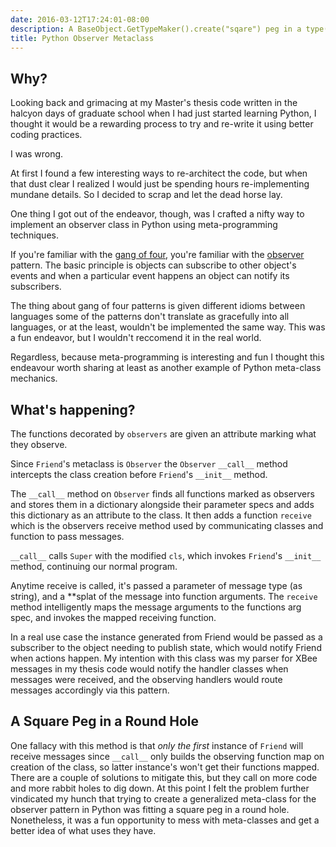 ```yaml
---
date: 2016-03-12T17:24:01-08:00
description: A BaseObject.GetTypeMaker().create("sqare") peg in a type("round", (), {}) hole
title: Python Observer Metaclass
---
```


## Why?

Looking back and grimacing at my Master's thesis code written in the halcyon days of graduate school when I had just started learning Python, I thought it would be a rewarding process to try and re-write it using better coding practices.

I was wrong.

At first I found a few interesting ways to re-architect the code, but when that dust clear I realized I would just be spending hours re-implementing mundane details.  So I decided to scrap and let the dead horse lay.

One thing I got out of the endeavor, though, was I crafted a nifty way to implement an observer class in Python using meta-programming techniques.

If you're familiar with the [gang of four][gangoffour], you're familiar with the [observer][observer] pattern.  The basic principle is objects can subscribe to other object's events and when a particular event happens an object can notify its subscribers.

The thing about gang of four patterns is given different idioms between languages some of the patterns don't translate as gracefully into all languages, or at the least, wouldn't be implemented the same way.  This was a fun endeavor, but I wouldn't reccomend it in the real world.

Regardless, because meta-programming is interesting and fun I thought this endeavour worth sharing at least as another example of Python meta-class mechanics.

<script src="https://gist.github.com/serdmanczyk/6a22cb9868162d0d47bb.js"></script>

## What's happening?

The functions decorated by `observers` are given an attribute marking what 
they observe.

Since `Friend`'s metaclass is `Observer` the `Observer` `__call__` method intercepts the class creation before `Friend`'s `__init__` method.

The `__call__` method on `Observer` finds all functions marked as observers and stores them in a dictionary alongside their parameter specs and adds this dictionary as an attribute to the class.  It then adds a function `receive` which is the observers receive method used by communicating classes and function to pass messages.

`__call__` calls `Super` with the modified `cls`, which invokes `Friend`'s `__init__` method, continuing our normal program.

Anytime receive is called, it's passed a parameter of message type (as string), and a **splat of the message into function arguments.  The `receive` method intelligently maps the message arguments to the functions arg spec, and invokes the mapped receiving function.

In a real use case the instance generated from Friend would be passed as a subscriber to the object needing to publish state, which would notify Friend when actions happen.  My intention with this class was my parser for XBee messages in my thesis code would notify the handler classes when messages were received, and the observing handlers would route messages accordingly via this pattern.

## A Square Peg in a Round Hole

One fallacy with this method is that *only the first* instance of `Friend` will receive messages since `__call__` only builds the observing function map on creation of the class, so latter instance's won't get their functions mapped.  There are a couple of solutions to mitigate this, but they call on more code and more rabbit holes to dig down.  At this point I felt the problem further vindicated my hunch that trying to create a generalized meta-class for the observer pattern in Python was fitting a square peg in a round hole.  Nonetheless, it was a fun opportunity to mess with meta-classes and get a better idea of what uses they have.

[gangoffour]: http://www.blackwasp.co.uk/gofpatterns.aspx
[observer]: http://www.blackwasp.co.uk/Observer.aspx
